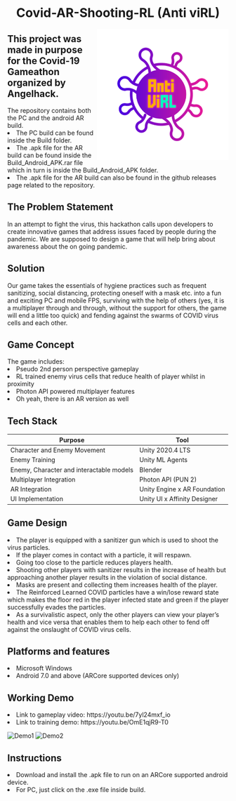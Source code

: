 <!DOCTYPE html>
<html>
<body>
<h1 align="center"> Covid-AR-Shooting-RL   (Anti viRL)
</h1> <img src="https://github.com/ReanSchwarzer1/Covid-AR-Shooting-RL/blob/main/Images/antiviRL.png" width="300" height="300" align="right" align="top"> 





<h2 align="left"> This project was made in purpose for the Covid-19 Gameathon organized by Angelhack. </h2>  
The repository contains both the PC and the android AR build.
<li>The PC build can be found inside the Build folder.<br></li>
<li>The .apk file for the AR build can be found inside the Build_Android_APK.rar file which in turn is inside the Build_Android_APK folder.<br></li>
<li>The .apk file for the AR build can also be found in the github releases page related to the repository.<br></li>

<h2 align="left"> The Problem Statement </h2>  
In an attempt to fight the virus, this hackathon calls upon developers to create innovative games that address issues faced by people during the pandemic. We are supposed to design a game that will help bring about awareness about the on going pandemic.

<h2 align="left"> Solution </h2>  
Our game takes the essentials of hygiene practices such as frequent sanitizing, social distancing, protecting oneself with a mask etc. into a fun and exciting PC and mobile FPS, surviving with the help of others (yes, it is a multiplayer through and through, without the support for others, the game will end a little too quick) and fending against the swarms of COVID virus cells and each other.

<h2 align="left"> Game Concept </h2>  
The game includes:
<li>Pseudo 2nd person perspective gameplay<br></li>
<li>RL trained enemy virus cells that reduce health of player whilst in proximity<br></li>
<li>Photon API powered multiplayer features<br></li>
<li>Oh yeah, there is an AR version as well<br></li>

<h2 align="left"> Tech Stack </h2>  

Purpose | Tool
------- | -------
Character and Enemy Movement | Unity 2020.4 LTS
Enemy Training  | Unity ML Agents
Enemy, Character and interactable models |  Blender
Multiplayer Integration | Photon API (PUN 2)
AR Integration | Unity Engine x AR Foundation
UI Implementation |  Unity UI x Affinity Designer

<h2 align="left"> Game Design </h2>  
<li>The player is equipped with a sanitizer gun which is used to shoot the virus particles.<br></li>
<li>If the player comes in contact with a particle, it will respawn. <br></li>
<li>Going too close to the particle  reduces players health. <br></li>
<li>Shooting other players with sanitizer results in the increase of health but approaching another player results in the violation of social distance. <br></li>
<li>Masks are present and collecting them increases health of the player. <br></li>
<li>The Reinforced Learned COVID particles have a win/lose reward state which makes the floor red in the player infected state and green if the player successfully evades the particles. <br></li>
<li>As a survivalistic aspect, only the other players can view your player’s health and vice versa that enables them to help each other to fend off against the onslaught of COVID virus cells. <br></li>


<h2 align="left"> Platforms and features </h2>  
<li>Microsoft Windows<br></li>
<li>Android 7.0 and above (ARCore supported devices only)<br></li>


<h2 align="left"> Working Demo </h2>  
<li>Link to gameplay video: https://youtu.be/7yl24mxf_io <br></li>
<li>Link to training demo: https://youtu.be/OmE1qjR9-T0 <br></li>


![Demo1](https://github.com/tamizhis5n/ARchitech-real-estate-AR-solution/blob/master/Images/demo1.gif "Demo1")
![Demo2](https://github.com/tamizhis5n/ARchitech-real-estate-AR-solution/blob/master/Images/demo2.gif "Demo2")


<h2 align="left"> Instructions </h2>  
<li>Download and install the .apk file to run on an ARCore supported android device.<br></li>
<li>For PC, just click on the .exe file inside build.<br></li>

</body>
</html>








